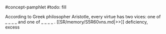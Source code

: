 #concept-pamphlet 
#todo: fill

According to Greek philosopher Aristotle, every virtue has two vices: one of _ _ _ _ and one of _ _ _ _ . [[SR/memory/S5R60vns.md|>>]] deficiency, excess